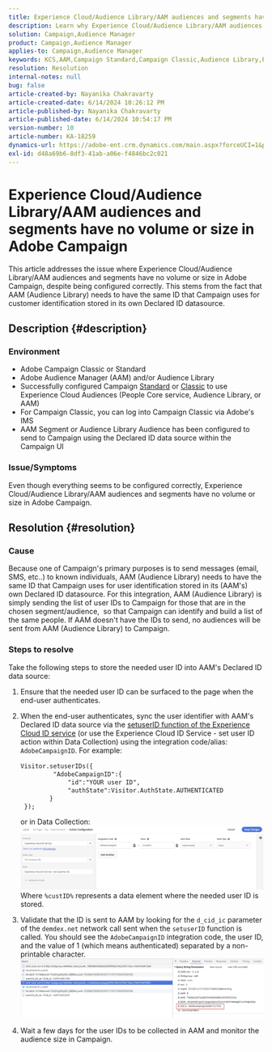 ```yaml
---
title: Experience Cloud/Audience Library/AAM audiences and segments have no volume or size in Adobe Campaign
description: Learn why Experience Cloud/Audience Library/AAM audiences and segments have no volume or size in Adobe Campaign, despite being configured correctly.
solution: Campaign,Audience Manager
product: Campaign,Audience Manager
applies-to: Campaign,Audience Manager
keywords: KCS,AAM,Campaign Standard,Campaign Classic,Audience Library,People Core Service,Experience Cloud Audiences
resolution: Resolution
internal-notes: null
bug: false
article-created-by: Nayanika Chakravarty
article-created-date: 6/14/2024 10:26:12 PM
article-published-by: Nayanika Chakravarty
article-published-date: 6/14/2024 10:54:17 PM
version-number: 10
article-number: KA-18259
dynamics-url: https://adobe-ent.crm.dynamics.com/main.aspx?forceUCI=1&pagetype=entityrecord&etn=knowledgearticle&id=58e4c019-9d2a-ef11-840b-6045bd006704
exl-id: d48a69b6-8df3-41ab-a06e-f4846bc2c021
---
```

# Experience Cloud/Audience Library/AAM audiences and segments have no volume or size in Adobe Campaign


This article addresses the issue where Experience Cloud/Audience Library/AAM audiences and segments have no volume or size in Adobe Campaign, despite being configured correctly. This stems from the fact that AAM (Audience Library) needs to have the same ID that Campaign uses for customer identification stored in its own Declared ID datasource.

## Description {#description}


### Environment









- Adobe Campaign Classic or Standard
- Adobe Audience Manager (AAM) and/or Audience Library
- Successfully configured Campaign [Standard](https://experienceleague.adobe.com/docs/campaign-standard/using/integrating-with-adobe-cloud/working-with-campaign-and-audience-manager-or-people-core-service/provisioning-and-configuring-integration-with-audience-manager-or-people-core-service.html?lang=en) or [Classic](https://experienceleague.adobe.com/docs/campaign-classic/using/integrating-with-adobe-experience-cloud/audience-sharing/configuring-shared-audiences-integration-in-adobe-campaign.html?lang=en) to use Experience Cloud Audiences (People Core service, Audience Library, or AAM)
- For Campaign Classic, you can log into Campaign Classic via Adobe's IMS
- AAM Segment or Audience Library Audience has been configured to send to Campaign using the Declared ID data source within the Campaign UI


### Issue/Symptoms 

Even though everything seems to be configured correctly, Experience Cloud/Audience Library/AAM audiences and segments have no volume or size in Adobe Campaign.


## Resolution {#resolution}


### Cause

Because one of Campaign's primary purposes is to send messages (email, SMS, etc..) to known individuals, AAM (Audience Library) needs to have the same ID that Campaign uses for user identification stored in its (AAM's) own Declared ID datasource. For this integration, AAM (Audience Library) is simply sending the list of user IDs to Campaign for those that are in the chosen segment/audience,  so that Campaign can identify and build a list of the same people. If AAM doesn't have the IDs to send, no audiences will be sent from AAM (Audience Library) to Campaign.

### Steps to resolve

Take the following steps to store the needed user ID into AAM's Declared ID data source:

1. Ensure that the needed user ID can be surfaced to the page when the end-user authenticates.
2. When the end-user authenticates, sync the user identifier with AAM's Declared ID data source via the [setuserID function of the Experience Cloud ID service](https://experienceleague.adobe.com/docs/id-service/using/id-service-api/methods/setcustomerids.html?lang=en) (or use the Experience Cloud ID Service - set user ID action within Data Collection) using the integration code/alias: `AdobeCampaignID`. For example:    


    ```
    Visitor.setuserIDs({
             "AdobeCampaignID":{ 
                 "id":"YOUR user ID", 
                 "authState":Visitor.AuthState.AUTHENTICATED 
            } 
     });
    ```

    
    or in Data Collection:
    ![](assets/4e9305cf-76a5-ec11-983f-0022480b028f.png)
    Where `%custID%` represents a data element where the needed user ID is stored.
3. Validate that the ID is sent to AAM by looking for the `d_cid_ic` parameter of the `demdex.net` network call sent when the `setuserID` function is called. You should see the `AdobeCampaignID` integration code, the user ID, and the value of 1 (which means authenticated) separated by a non-printable character.    ![](assets/4f9305cf-76a5-ec11-983f-0022480b028f.png)
4. Wait a few days for the user IDs to be collected in AAM and monitor the audience size in Campaign.

